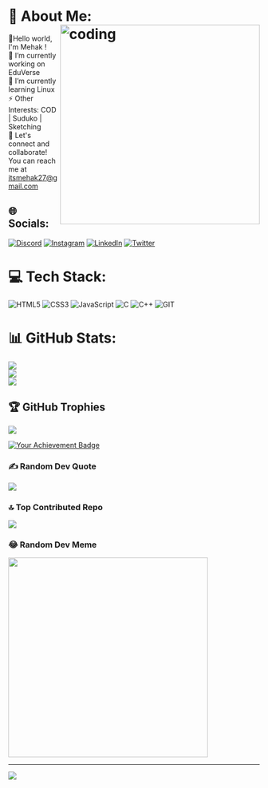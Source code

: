 # 💫 About Me:<img align="right" alt="coding" width="400"   src="https://images.unsplash.com/photo-1618401471353-b98afee0b2eb?auto=format&fit=crop&q=80&w=1000&ixlib=rb-4.0.3&ixid=M3wxMjA3fDB8MHxzZWFyY2h8MXx8Z2l0aHVifGVufDB8fDB8fHww">
👋Hello world, I'm Mehak !<br>🔭 I’m currently working on EduVerse<br>🌱 I’m currently learning Linux<br>⚡ Other Interests:  COD | Suduko | Sketching<br>💬 Let's connect and collaborate! <br>You can reach me at itsmehak27@gmail.com



## 🌐 Socials:
[![Discord](https://img.shields.io/badge/Discord-%237289DA.svg?logo=discord&logoColor=white)](https://discord.gg/mehak#1822) [![Instagram](https://img.shields.io/badge/Instagram-%23E4405F.svg?logo=Instagram&logoColor=white)](https://instagram.com/itsmehak_527) [![LinkedIn](https://img.shields.io/badge/LinkedIn-%230077B5.svg?logo=linkedin&logoColor=white)](https://linkedin.com/in/mehakmantri) [![Twitter](https://img.shields.io/badge/Twitter-%231DA1F2.svg?logo=Twitter&logoColor=white)](https://twitter.com/itsmehak_527) 

# 💻 Tech Stack:
![HTML5](https://img.shields.io/badge/html5-%23E34F26.svg?style=for-the-badge&logo=html5&logoColor=white) ![CSS3](https://img.shields.io/badge/css3-%231572B6.svg?style=for-the-badge&logo=css3&logoColor=white) ![JavaScript](https://img.shields.io/badge/javascript-%23323330.svg?style=for-the-badge&logo=javascript&logoColor=%23F7DF1E) ![C](https://img.shields.io/badge/c-%2300599C.svg?style=for-the-badge&logo=c&logoColor=white) ![C++](https://img.shields.io/badge/c++-%2300599C.svg?style=for-the-badge&logo=c%2B%2B&logoColor=white) ![GIT](https://img.shields.io/badge/Git-fc6d26?style=for-the-badge&logo=git&logoColor=white)
# 📊 GitHub Stats:
![](https://github-readme-stats.vercel.app/api?username=MehakMantri&theme=synthwave&hide_border=true&include_all_commits=true&count_private=true)<br/>
![](https://github-readme-streak-stats.herokuapp.com/?user=MehakMantri&theme=synthwave&hide_border=true)<br/>
![](https://github-readme-stats.vercel.app/api/top-langs/?username=MehakMantri&theme=synthwave&hide_border=true&include_all_commits=true&count_private=true&layout=compact)

## 🏆 GitHub Trophies
![](https://github-profile-trophy.vercel.app/?username=MehakMantri&theme=radical&no-frame=false&no-bg=false&margin-w=4)

<a href="https://holopin.com/badge/mehakmantri">
  <img src="https://holopin.io/@mehakmantri" alt="Your Achievement Badge">
</a>

### ✍️ Random Dev Quote
![](https://quotes-github-readme.vercel.app/api?type=horizontal&theme=radical)

### 🔝 Top Contributed Repo
![](https://github-contributor-stats.vercel.app/api?username=MehakMantri&limit=5&theme=dark&combine_all_yearly_contributions=true)

### 😂 Random Dev Meme
<img src='https://randommeme-five.vercel.app/' style="height: 400px;"/>

---
[![](https://visitcount.itsvg.in/api?id=MehakMantri&icon=0&color=0)](https://visitcount.itsvg.in)




<!-- Proudly created with GPRM ( https://gprm.itsvg.in ) -->
